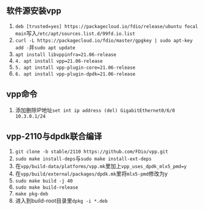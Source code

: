 ## 软件源安装vpp
1. `deb [trusted=yes] https://packagecloud.io/fdio/release/ubuntu focal main`写入`/etc/apt/sources.list.d/99fd.io.list`
2. `curl -L https://packagecloud.io/fdio/master/gpgkey | sudo apt-key add -`并`sudo apt update`
3. `apt install libvppinfra=21.06-release`
4. `4. apt install vpp=21.06-release`
5. `5. apt install vpp-plugin-core=21.06-release`
6. `6. apt install vpp-plugin-dpdk=21.06-release`

## vpp命令
1. 添加删除IP地址`set int ip address (del) GigabitEthernet0/6/0 10.3.0.1/24`

## vpp-2110与dpdk联合编译
1. `git clone -b stable/2110 https://github.com/FDio/vpp.git`
2. `sudo make install-deps`与`sudo make install-ext-deps`
3. 在`vpp/build-data/platforms/vpp.mk`里加上`vpp_uses_dpdk_mlx5_pmd=y`
4. 在`vpp/build/external/packages/dpdk.mk`里将`mlx5-pmd`修改为y
5. `sudo make build -j 40`
6. `sudo make build-release`
7. `make pkg-deb`
8. 进入到build-root目录里`dpkg -i *.deb`